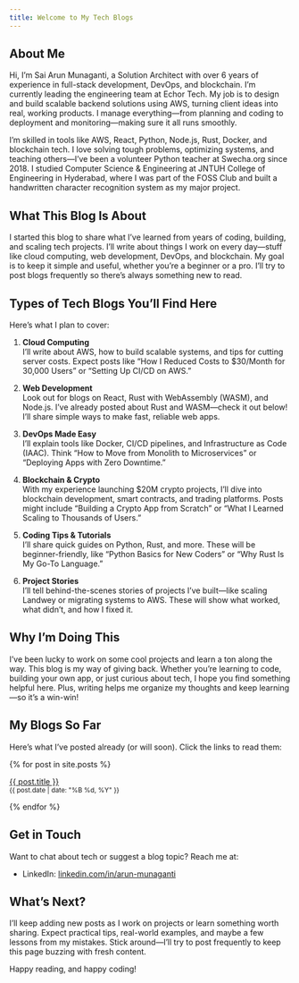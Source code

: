 ```yaml
---
title: Welcome to My Tech Blogs
---
```


## About Me
Hi, I’m Sai Arun Munaganti, a Solution Architect with over 6 years of experience in full-stack development, DevOps, and blockchain. I’m currently leading the engineering team at Echor Tech. My job is to design and build scalable backend solutions using AWS, turning client ideas into real, working products. I manage everything—from planning and coding to deployment and monitoring—making sure it all runs smoothly.


I’m skilled in tools like AWS, React, Python, Node.js, Rust, Docker, and blockchain tech. I love solving tough problems, optimizing systems, and teaching others—I’ve been a volunteer Python teacher at Swecha.org since 2018. I studied Computer Science & Engineering at JNTUH College of Engineering in Hyderabad, where I was part of the FOSS Club and built a handwritten character recognition system as my major project.

## What This Blog Is About
I started this blog to share what I’ve learned from years of coding, building, and scaling tech projects. I’ll write about things I work on every day—stuff like cloud computing, web development, DevOps, and blockchain. My goal is to keep it simple and useful, whether you’re a beginner or a pro. I’ll try to post blogs frequently so there’s always something new to read.

## Types of Tech Blogs You’ll Find Here
Here’s what I plan to cover:

1. **Cloud Computing**  
   I’ll write about AWS, how to build scalable systems, and tips for cutting server costs. Expect posts like “How I Reduced Costs to $30/Month for 30,000 Users” or “Setting Up CI/CD on AWS.”

2. **Web Development**  
   Look out for blogs on React, Rust with WebAssembly (WASM), and Node.js. I’ve already posted about Rust and WASM—check it out below! I’ll share simple ways to make fast, reliable web apps.

3. **DevOps Made Easy**  
   I’ll explain tools like Docker, CI/CD pipelines, and Infrastructure as Code (IAAC). Think “How to Move from Monolith to Microservices” or “Deploying Apps with Zero Downtime.”

4. **Blockchain & Crypto**  
   With my experience launching $20M crypto projects, I’ll dive into blockchain development, smart contracts, and trading platforms. Posts might include “Building a Crypto App from Scratch” or “What I Learned Scaling to Thousands of Users.”

5. **Coding Tips & Tutorials**  
   I’ll share quick guides on Python, Rust, and more. These will be beginner-friendly, like “Python Basics for New Coders” or “Why Rust Is My Go-To Language.”

6. **Project Stories**  
   I’ll tell behind-the-scenes stories of projects I’ve built—like scaling Landwey or migrating systems to AWS. These will show what worked, what didn’t, and how I fixed it.

## Why I’m Doing This
I’ve been lucky to work on some cool projects and learn a ton along the way. This blog is my way of giving back. Whether you’re learning to code, building your own app, or just curious about tech, I hope you find something helpful here. Plus, writing helps me organize my thoughts and keep learning—so it’s a win-win!

## My Blogs So Far
Here’s what I’ve posted already (or will soon). Click the links to read them:

{% for post in site.posts %}
  <p>
    <a href="/blogs{{ post.url }}">{{ post.title }}</a><br>
    <small>{{ post.date | date: "%B %d, %Y" }}</small>
  </p>
{% endfor %}

## Get in Touch
Want to chat about tech or suggest a blog topic? Reach me at:  
- LinkedIn: [linkedin.com/in/arun-munaganti](https://www.linkedin.com/in/arun-munaganti/)  

## What’s Next?
I’ll keep adding new posts as I work on projects or learn something worth sharing. Expect practical tips, real-world examples, and maybe a few lessons from my mistakes. Stick around—I’ll try to post frequently to keep this page buzzing with fresh content.

Happy reading, and happy coding!